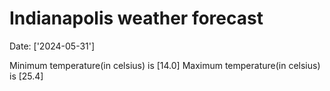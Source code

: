 # Indianapolis weather forecast 
Date: ['2024-05-31'] 

Minimum temperature(in celsius) is [14.0] 
Maximum temperature(in celsius) is [25.4]
